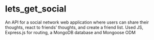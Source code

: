 # lets_get_social
An API for a social network web application where users can share their thoughts, react to friends’ thoughts, and create a friend list. Used JS, Express.js for routing, a MongoDB database and Mongoose ODM
